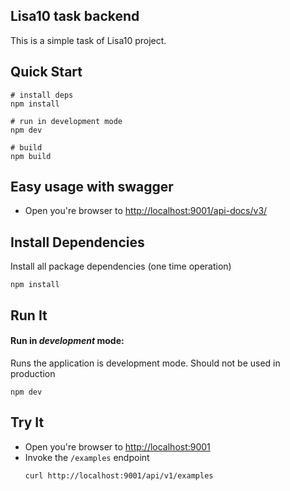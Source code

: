 ## Lisa10 task backend
This is a simple task of Lisa10 project.

## Quick Start

```shell
# install deps
npm install

# run in development mode
npm dev

# build 
npm build

```

## Easy usage with swagger

* Open you're browser to [http://localhost:9001/api-docs/v3/](http://localhost:9001/api-docs/v3/)


## Install Dependencies

Install all package dependencies (one time operation)

```shell
npm install
```

## Run It
#### Run in *development* mode:
Runs the application is development mode. Should not be used in production

```shell
npm dev
```


## Try It
* Open you're browser to [http://localhost:9001](http://localhost:9001)
* Invoke the `/examples` endpoint 
  ```shell
  curl http://localhost:9001/api/v1/examples
  ```
